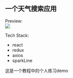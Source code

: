 ## 一个天气搜索应用

Preview:    
![](http://om8hmotom.bkt.clouddn.com/weather.gif)

Tech Stack:

- react
- redux
- axios
- sparkLine


这是一个教程中的个人练习demo